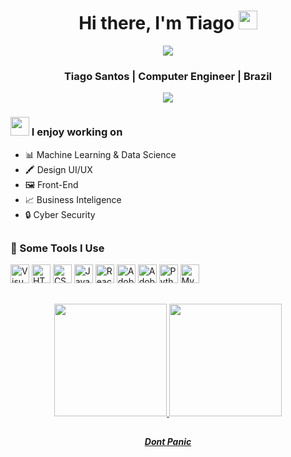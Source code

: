 <div align="center">
   <h1>Hi there, I'm Tiago <img src="https://emojis.slackmojis.com/emojis/images/1531849430/4246/blob-sunglasses.gif?1531849430" width="30px"> </h1>
   <img src="https://pronoun.cyou/x/y?subject=He&object=Him&height=20"> 
</div>


<div align="center">
  <h3>Tiago Santos | Computer Engineer | Brazil</h3>
  <a href="https://www.linkedin.com/in/tiago-santos-147412123" target="_blank"><img src="https://img.shields.io/badge/-LinkedIn-%230077B5?style=for-the-badge&logo=linkedin&logoColor=white" target="_blank"></a> 
</div>

<h3><img src="https://media.giphy.com/media/WUlplcMpOCEmTGBtBW/giphy.gif" width="30"> I enjoy working on</h3>
<ul>
  <li>📊 Machine Learning & Data Science</li>
  <li>🖍️ Design UI/UX</li>
  <li>🖼️ Front-End</li>
  <li>📈 Business Inteligence</li>
  <li>🔒 Cyber Security</li>
</ul>

##
  
  <h3>🚀 Some Tools I Use</h3>
<p align="left">
<a href="https://code.visualstudio.com/" title="Visual Studio Code"><img src="https://github.com/get-icon/geticon/raw/master/icons/visual-studio-code.svg" alt="Visual Studio Code" width="30px" height="30px"></a>
<a href="https://www.w3.org/TR/html5/" title="HTML5"><img src="https://github.com/get-icon/geticon/raw/master/icons/html-5.svg" alt="HTML5" width="30px" height="30px"></a>
<a href="https://www.w3.org/TR/CSS/" title="CSS3"><img src="https://github.com/get-icon/geticon/raw/master/icons/css-3.svg" alt="CSS3" width="30px" height="30px"></a>
<a href="https://developer.mozilla.org/en-US/docs/Web/JavaScript" title="JavaScript"><img src="https://github.com/get-icon/geticon/raw/master/icons/javascript.svg" alt="JavaScript" width="30px" height="30px"></a>
<a href="https://reactnative.dev/" title="React Native"><img src="https://github.com/get-icon/geticon/raw/master/icons/react.svg" alt="React Native" width="30px" height="30px"></a>
<a href="https://www.adobe.com/products/illustrator.html" title="Adobe Illustrator"><img src="https://github.com/get-icon/geticon/raw/master/icons/adobe-illustrator.svg" alt="Adobe Illustrator" width="30px" height="30px"></a>
<a href="https://www.adobe.com/products/photoshop.html" title="Adobe Photoshop"><img src="https://github.com/get-icon/geticon/raw/master/icons/adobe-photoshop.svg" alt="Adobe Photoshop" width="30px" height="30px"></a>
<a href="https://www.python.org/" title="Python"><img src="https://github.com/get-icon/geticon/raw/master/icons/python.svg" alt="Python" width="30px" height="30px"></a>
<a href="https://dev.mysql.com/" title="MySQL"><img src="https://github.com/get-icon/geticon/raw/master/icons/mysql.svg" alt="MySQL" width="30px" height="30px"></a>
</p>

##
  
<div align="center">
  <a href="https://github.com/TiagoSF">
  <img height="180em" src="https://github-readme-stats.vercel.app/api?username=TiagoSF&show_icons=true&theme=tokyonight&include_all_commits=true&count_private=true"/>
  <img height="180em" src="https://github-readme-stats.vercel.app/api/top-langs/?username=TiagoSF&layout=compact&langs_count=7&theme=tokyonight"/>
</div>
   
   ##
   
  <div align="center">
   <h5>Dont Panic</h5>
</div>
